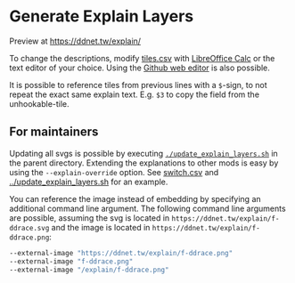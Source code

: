 # Generate Explain Layers

Preview at <https://ddnet.tw/explain/>

To change the descriptions, modify [tiles.csv](tiles.csv) with [LibreOffice Calc][1] or the text editor of your choice. Using the [Github web editor][2] is also possible.

It is possible to reference tiles from previous lines with a `$`-sign, to not repeat the exact same explain text. E.g. `$3` to copy the field from the unhookable-tile.

## For maintainers

Updating all svgs is possible by executing [`./update_explain_layers.sh`](../update_explain_layers.sh) in the parent directory.
Extending the explanations to other mods is easy by using the `--explain-override` option. See [switch.csv](switch.csv) and [../update_explain_layers.sh](../update_explain_layers.sh) for an example.

You can reference the image instead of embedding by specifying an additional command line argument.
The following command line arguments are possible, assuming the svg is located in `https://ddnet.tw/explain/f-ddrace.svg` and the image is located in `https://ddnet.tw/explain/f-ddrace.png`:

```bash
--external-image "https://ddnet.tw/explain/f-ddrace.png"
--external-image "f-ddrace.png"
--external-image "/explain/f-ddrace.png"
```

[1]: https://www.libreoffice.org/
[2]: https://github.com/ddnet/ddnet-web/edit/master/explain-layers/tiles.csv
